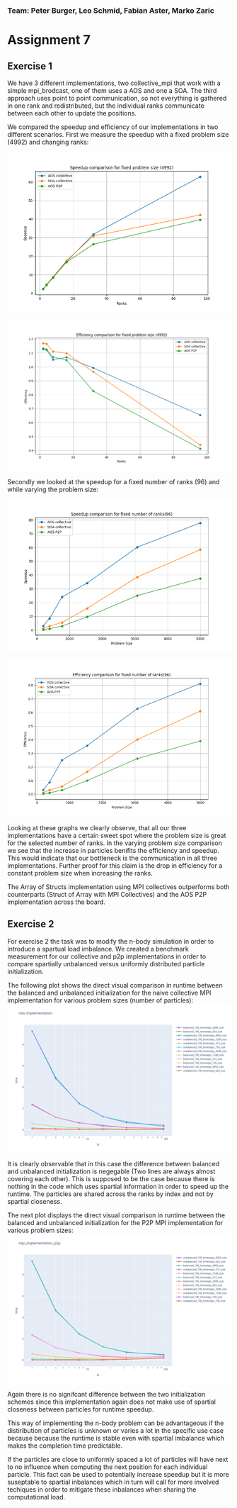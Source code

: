 ### Team: Peter Burger, Leo Schmid, Fabian Aster, Marko Zaric
# Assignment 7

## Exercise 1

We have 3 different implementations, two collective_mpi that work with a simple mpi_brodcast, one of them uses a AOS and one a SOA.
The third approach uses point to point communication, so not everything is gathered in one rank and redistributed, but the individual ranks communicate between each other to update the positions.

We compared the speedup and efficiency of our implementations in two different scenarios. First we measure the speedup with a fixed problem size (4992) and changing ranks:

![Benchmarks](ex01/speedup_fixed_problem_size.png)

![Benchmarks](ex01/efficiency_fixed_problem_size.png)

Secondly we looked at the speedup for a fixed number of ranks (96) and while varying the problem size:

![Benchmarks](ex01/speedup_fixed_number_of_ranks.png)

![Benchmarks](ex01/efficiency_fixed_number_of_ranks.png)

Looking at these graphs we clearly observe, that all our three implementations have a certain sweet spot where the problem size is great for the selected number of ranks. In the varying problem size comparison we see that the increase in particles benifits the efficiency and speedup. This would indicate that our bottleneck is the communication in all three implementations. Further proof for this claim is the drop in efficiency for a constant problem size when increasing the ranks.

The Array of Structs implementation using MPI collectives outperforms both counterparts (Struct of Array with MPI Collectives) and the AOS P2P implementation across the board.

## Exercise 2

For exercise 2 the task was to modify the n-body simulation in order to introduce a spartual load imbalance. We created a benchmark measurement for our collective and p2p implementations in order to compare spartially unbalanced versus uniformly distributed particle initialization.

The following plot shows the direct visual comparison in runtime between the balanced and unbalanced initialization for the naive collective MPI implementation for various problem sizes (number of particles):
![Benchmarks](ex02/n_body_collective_mpi_8_624_100_balanced.out.png)

It is clearly observable that in this case the difference between balanced and unbalanced initialization is negegable (Two lines are always almost covering each other). This is supposed to be the case because there is nothing in the code which uses spartial information in order to speed up the runtime. The particles are shared across the ranks by index and not by spartial closeness. 

The next plot displays the direct visual comparison in runtime between the balanced and unbalanced initialization for the P2P MPI implementation for various problem sizes:
![Benchmarks](ex02/n_body_p2p_mpi_32_156_100_balanced.out.png)

Again there is no signifcant difference between the two initialization schemes since this implementation again does not make use of spartial closeness between particles for runtime speedup. 

This way of implementing the n-body problem can be advantageous if the distiribution of particles is unknown or varies a lot in the specific use case because because the runtime is stable even with spartial imbalance which makes the completion time predictable. 

If the particles are close to uniformly spaced a lot of particles will have next to no influence when computing the next position for each individual particle. This fact can be used to potentially increase speedup but it is more suseptable to spartial inbalances which in turn will call for more involved techiques in order to mitigate these inbalances when sharing the computational load.